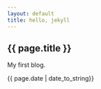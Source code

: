 ```yaml
---
layout: default
title: hello, jekyll
---
```


<h2>{{ page.title }}</h2>
<p>My first blog.</p>
<p>{{ page.date | date_to_string}}</p>
